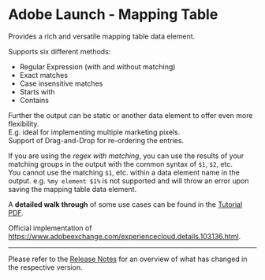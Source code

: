 Adobe Launch - Mapping Table
============================

Provides a rich and versatile mapping table data element.

Supports six different methods:
* Regular Expression (with and without matching)
* Exact matches
* Case insensitive matches
* Starts with
* Contains

Further the output can be static or another data element to offer even more flexibility.  
E.g. ideal for implementing multiple marketing pixels.  
Support of Drag-and-Drop for re-ordering the entries.  

If you are using the *regex with matching*, you can use the results of your matching groups in the output with the common syntax of `$1`, `$2`, etc. \
You cannot use the matching `$1`, etc. within a data element name in the output. e.g. `%my element $1%` is not supported and will throw an error upon saving the mapping table data element. 

A **detailed walk through** of some use cases can be found in the [Tutorial PDF](doc/mapping-table-tutorial.pdf).


Official implementation of https://www.adobeexchange.com/experiencecloud.details.103136.html.

-------------------------------------------------------------------------------------------------------------------

Please refer to the [Release Notes](ReleaseNotes.md) for an overview of what has changed in the respective version.